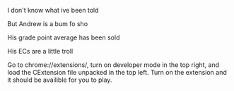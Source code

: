 I don't know what ive been told

But Andrew is a bum fo sho

His grade point average has been sold

His ECs are a little troll



Go to chrome://extensions/, turn on developer mode in the top right, and load the CExtension file unpacked in the top left. 
Turn on the extension and it should be availible for you to play.


